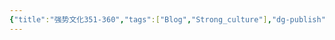 ```yaml
---
{"title":"强势文化351-360","tags":["Blog","Strong_culture"],"dg-publish":true,"dg-note-icon":5,"permalink":"/🌓Interest_兴趣/Exalt 提升/强势文化/36强势文化351-360/","dgPassFrontmatter":true,"noteIcon":5,"created":"2024-09-19T10:56:55.351+08:00","updated":"2024-09-19T11:01:19.824+08:00"}
---
```



